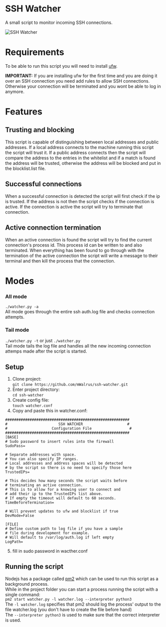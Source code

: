 # SSH Watcher

A small script to monitor incoming SSH connections.

![SSH Watcher](https://imgur.com/a/CsCrBw1.png "SSH Watcher")

# Requirements

To be able to run this script you will need to install [ufw](https://wiki.archlinux.org/index.php/Uncomplicated_Firewall "Uncomplicated Firewall").


**IMPORTANT:** If you are installing ufw for the first time and
you are doing it over an SSH connection you need add rules to allow
SSH connections. Otherwise your connection will be terminated and
you wont be able to log in anymore.

# Features

## Trusting and blocking
This script is capable of distinguishing between local addresses and public addresses.
If a local address connects to the machine running this script the script will trust it.
If a public address connects then the script will compare the address to the entries
in the whitelist and if a match is found the address will be trusted, otherwise the
address will be blocked and put in the blocklist.list file.

## Successful connections
When a successful connection is detected the script will first check if the ip is trusted.
If the address is not then the script checks if the connection is active. If the connection
is active the script will try to terminate that connection.

## Active connection termination
When an active connection is found the script will try to find the current connection's process id.
This process id can be written to and also terminated. When everything has been found to go through
with the termination of the active connection the script will write a message to their terminal and
then kill the process that the connection.

# Modes

### All mode

`./watcher.py -a`  
All mode goes through the entire ssh auth.log file and checks connection attempts.

### Tail mode

`./watcher.py -t` or just `./watcher.py`  
Tail mode tails the log file and handles all the new incoming connection attemps made after the script is started.

## Setup

1. Clone project:  
`git clone https://github.com/mWalrus/ssh-watcher.git`
2. Enter project directory:  
`cd ssh-watcher`
3. Create config file:  
`touch watcher.conf`
4. Copy and paste this in watcher.conf:  
```
########################################################
#                       SSH WATCHER                    #
#                    Configuration File                 #
########################################################
[BASE]
# Sudo password to insert rules into the firewall
SudoPass=

# Separate addresses with space.
# You can also specify IP ranges.
# Local addresses and address spaces will be detected
# by the script so there is no need to specify those here
TrustedIPs=

# This decides how many seconds the script waits before
# terminating an active connection.
# This is to allow for a knowing user to connect and
# add their ip to the TrustedIPs list above.
# If empty the timeout will default to 60 seconds.
TimeBeforeTermination=

# Will prevent updates to ufw and blocklist if true
DevMode=False

[FILE]
# Define custom path to log file if you have a sample
# file during development for example.
# Will default to /var/log/auth.log if left empty
LogPath=
```
5. fill in sudo password in wacther.conf

## Running the script
Nodejs has a package called [pm2](https://pm2.keymetrics.io/ "Advanced, production process manager") which can be
used to run this script as a background process.  
While in the project folder you can start a process running the
script with a single command:  
`pm2 start watcher.py -l watcher.log --interpreter python3`  
The `-l watcher.log` specifies that pm2 should log the process' output to the file watcher.log (you don't have to create the file before hand)  
The `--interpreter python3` is used to make sure that the correct interpreter is used.
